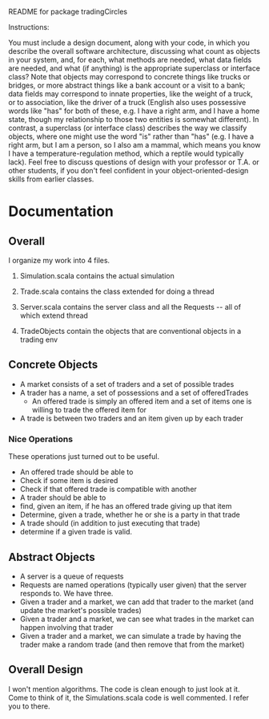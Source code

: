 README for package tradingCircles

Instructions:

You must include a design document, along with your code, in which you describe the overall software architecture, discussing what count as objects in your system, and, for each, what methods are needed, what data fields are needed, and what (if anything) is the appropriate superclass or interface class? Note that objects may correspond to concrete things like trucks or bridges, or more abstract things like a bank account or a visit to a bank; data fields may correspond to innate properties, like the weight of a truck, or to association, like the driver of a truck (English also uses possessive words like "has" for both of these, e.g. I have a right arm, and I have a home state, though my relationship to those two entities is somewhat different). In contrast, a superclass (or interface class) describes the way we classify objects, where one might use the word "is" rather than "has" (e.g. I have a right arm, but I am a person, so I also am a mammal, which means you know I have a temperature-regulation method, which a reptile would typically lack). Feel free to discuss questions of design with your professor or T.A. or other students, if you don't feel confident in your object-oriented-design skills from earlier classes.


# Documentation

## Overall

I organize my work into 4 files.

1. Simulation.scala contains the actual simulation

2. Trade.scala contains the class extended for doing a thread

3. Server.scala contains the server class and all the Requests
    -- all of which extend thread

4. TradeObjects contain the objects that are conventional objects in a trading env


## Concrete Objects

* A market consists of a set of traders and a set of possible trades
 * A trader has a name, a set of possessions and a set of offeredTrades
    * An offered trade is simply an offered item and a set of items one is willing to trade the offered item for
 * A trade is between two traders and an item given up by each trader

### Nice Operations

These operations just turned out to be useful.

* An offered trade should be able to
 * Check if some item is desired
 * Check if that offered trade is compatible with another
* A trader should be able to
 * find, given an item, if he has an offered trade giving up that item
 * Determine, given a trade, whether he or she is a party in that trade
* A trade should (in addition to just executing that trade)
 * determine if a given trade is valid.

## Abstract Objects

* A server is a queue of requests
 * Requests are named operations (typically user given) that the server responds to. We have three. 
  * Given a trader and a market, we can add that trader to the market (and update the market's possible trades)
  * Given a trader and a market, we can see what trades in the market can happen involving that trader
  * Given a trader and a market, we can simulate a trade by having the trader make a random trade (and then remove that from the market)


## Overall Design 

I won't mention algorithms. The code is clean enough to just look at it.
Come to think of it, the Simulations.scala code is well commented. I refer you to there. 



